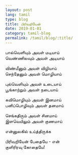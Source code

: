 ```yaml
---
layout: post
lang: tamil
type: blog
title: பிரிவறியேன்
date: 2019-01-01
category: tamil-blog
permalink: /tamil/blog/:title/
---
```


பால்வெளியும் அவள் மடியாய் <br/>
வெண்ணிலவும் அவள் அடியாய்

விண்மீனும் அவள் விழியாய் <br/>
செந்தேனும் அவள் மொழியாய்

புல்வெளியும் அவள் உடையாய் <br/>
பூங்காற்றும் அவள் நடையாய்

கவிமொழியும் அவள் இனமாய் <br/>
பனிப்பொழிவும் அவள் தனமாய்

செங்கதிரும் அவள் சினமாய் <br/>
இளவெயிலும் அவள் குணமாய்

என்னுலகில் உய்த்திருக்க

பிரிவறியேன் பேதையே - என் <br/>
குளிரிரவு கோதையே!
